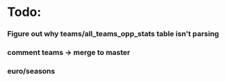 # Todo:

### Figure out why teams/all_teams_opp_stats table isn't parsing
### comment teams -> merge to master

### euro/seasons


